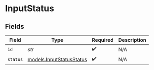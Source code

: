 # InputStatus


## Fields

| Field                                                      | Type                                                       | Required                                                   | Description                                                |
| ---------------------------------------------------------- | ---------------------------------------------------------- | ---------------------------------------------------------- | ---------------------------------------------------------- |
| `id`                                                       | *str*                                                      | :heavy_check_mark:                                         | N/A                                                        |
| `status`                                                   | [models.InputStatusStatus](../models/inputstatusstatus.md) | :heavy_check_mark:                                         | N/A                                                        |